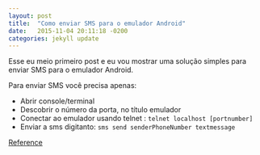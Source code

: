 ```yaml
---
layout: post
title:  "Como enviar SMS para o emulador Android"
date:   2015-11-04 20:11:18 -0200
categories: jekyll update
---
```


Esse eu meio primeiro post e eu vou mostrar uma solução simples para enviar
SMS para o emulador Android.

Para enviar SMS você precisa apenas:

* Abrir console/terminal
* Descobrir o número da porta, no título emulador 
* Conectar ao emulador usando telnet : `telnet localhost [portnumber]`
* Enviar a sms digitanto: `sms send senderPhoneNumber textmessage`

[Reference](http://stackoverflow.com/a/4325836/1107651)
